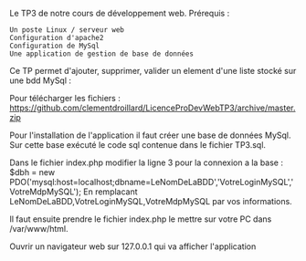 Le TP3 de notre cours de développement web. Prérequis :

    Un poste Linux / serveur web
    Configuration d'apache2
    Configuration de MySql
    Une application de gestion de base de données

Ce TP permet d'ajouter, supprimer, valider un element d'une liste stocké sur une bdd MySql :

Pour télécharger les fichiers : https://github.com/clementdroillard/LicenceProDevWebTP3/archive/master.zip

Pour l'installation de l'application il faut créer une base de données MySql. Sur cette base exécuté le code sql contenue dans le fichier TP3.sql.

Dans le fichier index.php modifier la ligne 3 pour la connexion a la base : $dbh = new PDO('mysql:host=localhost;dbname=LeNomDeLaBDD','VotreLoginMySQL','VotreMdpMySQL'); En remplacant LeNomDeLaBDD,VotreLoginMySQL,VotreMdpMySQL par vos informations.

Il faut ensuite prendre le fichier index.php le mettre sur votre PC dans /var/www/html.

Ouvrir un navigateur web sur 127.0.0.1 qui va afficher l'application
